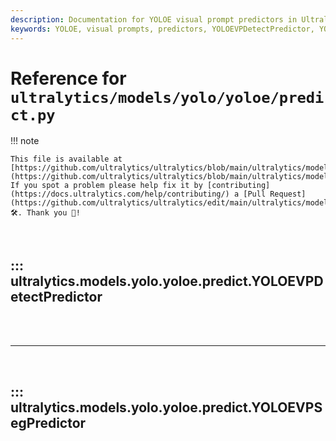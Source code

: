 ```yaml
---
description: Documentation for YOLOE visual prompt predictors in Ultralytics, supporting inference with visual prompts for both object detection and segmentation models.
keywords: YOLOE, visual prompts, predictors, YOLOEVPDetectPredictor, YOLOEVPSegPredictor, inference, object detection, segmentation, Ultralytics, deep learning
---
```


# Reference for `ultralytics/models/yolo/yoloe/predict.py`

!!! note

    This file is available at [https://github.com/ultralytics/ultralytics/blob/main/ultralytics/models/yolo/yoloe/predict.py](https://github.com/ultralytics/ultralytics/blob/main/ultralytics/models/yolo/yoloe/predict.py). If you spot a problem please help fix it by [contributing](https://docs.ultralytics.com/help/contributing/) a [Pull Request](https://github.com/ultralytics/ultralytics/edit/main/ultralytics/models/yolo/yoloe/predict.py) 🛠️. Thank you 🙏!

<br>

## ::: ultralytics.models.yolo.yoloe.predict.YOLOEVPDetectPredictor

<br><br><hr><br>

## ::: ultralytics.models.yolo.yoloe.predict.YOLOEVPSegPredictor

<br><br>
